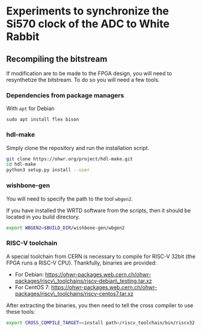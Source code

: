# Experiments to synchronize the Si570 clock of the ADC to White Rabbit

## Recompiling the bitstream

If modification are to be made to the FPGA design, you will need to resynthetize the bitstream.
To do so you will need a few tools.

### Dependencies from package managers

With `apt` for Debian
```
sudo apt install flex bison
```

### hdl-make

Simply clone the repository and run the installation script.
```bash
git clone https://ohwr.org/project/hdl-make.git
cd hdl-make
python3 setup.py install --user
```

### wishbone-gen

You will need to specify the path to the tool `wbgen2`.

If you have installed the WRTD software from the scripts, then it should be located in you build directory.
```bash
export WBGEN2=$BUILD_DIR/wishbone-gen/wbgen2
```

### RISC-V toolchain

A special toolchain from CERN is necessary to compile for RISC-V 32bit (the FPGA runs a RISC-V CPU).
Thankfully, binaries are provided:
- For Debian: https://ohwr-packages.web.cern.ch/ohwr-packages/riscv\_toolchains/riscv-debian\_testing.tar.xz
- For CentOS 7: https://ohwr-packages.web.cern.ch/ohwr-packages/riscv\_toolchains/riscv-centos7.tar.xz

After extracting the binaries, you then need to tell the cross compiler to use these tools:
```bash
export CROSS_COMPILE_TARGET=<install path>/riscv_toolchain/bin/riscv32-elf-
```
